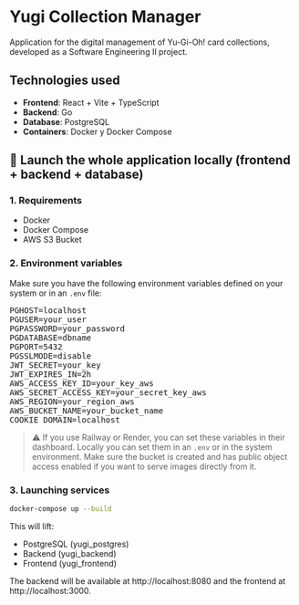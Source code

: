 # Yugi Collection Manager

Application for the digital management of Yu-Gi-Oh! card collections, developed as a Software Engineering II project.

## Technologies used

- **Frontend**: React + Vite + TypeScript
- **Backend**: Go
- **Database**: PostgreSQL
- **Containers**: Docker y Docker Compose

## 🚀 Launch the whole application locally (frontend + backend + database)

### 1. Requirements

- Docker
- Docker Compose
- AWS S3 Bucket

### 2. Environment variables

Make sure you have the following environment variables defined on your system or in an `.env` file:

<pre>
PGHOST=localhost
PGUSER=your_user
PGPASSWORD=your_password
PGDATABASE=dbname
PGPORT=5432
PGSSLMODE=disable
JWT_SECRET=your_key
JWT_EXPIRES_IN=2h
AWS_ACCESS_KEY_ID=your_key_aws
AWS_SECRET_ACCESS_KEY=your_secret_key_aws
AWS_REGION=your_region_aws
AWS_BUCKET_NAME=your_bucket_name
COOKIE_DOMAIN=localhost
</pre>

> ⚠️ If you use Railway or Render, you can set these variables in their dashboard. Locally you can set them in an `.env` or in the system environment. Make sure the bucket is created and has public object access enabled if you want to serve images directly from it.

### 3. Launching services

```bash
docker-compose up --build
```
This will lift:

* PostgreSQL (yugi_postgres)
* Backend (yugi_backend)
* Frontend (yugi_frontend)

The backend will be available at http://localhost:8080 and the frontend at http://localhost:3000.